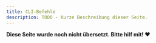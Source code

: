 ```yaml
---
title: CLI-Befehle
description: TODO - Kurze Beschreibung dieser Seite.
---
```


**Diese Seite wurde noch nicht übersetzt. Bitte hilf mit! ❤**
